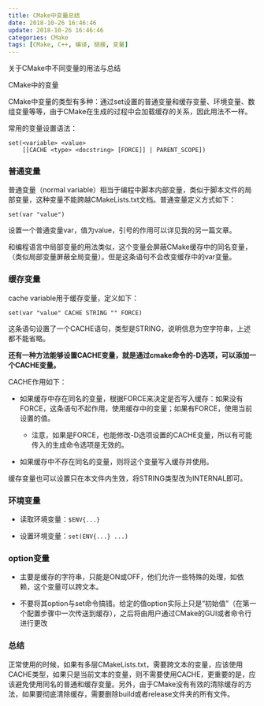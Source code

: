 ```yaml
---
title: CMake中变量总结
date: 2018-10-26 16:46:46
update: 2018-10-26 16:46:46
categories: CMake
tags: [CMake, C++, 编译, 链接, 变量]
---
```


关于CMake中不同变量的用法与总结

<!--more-->

CMake中的变量

CMake中变量的类型有多种：通过set设置的普通变量和缓存变量、环境变量、数组变量等等，由于CMake在生成的过程中会加载缓存的关系，因此用法不一样。

常用的变量设置语法：

```
set(<variable> <value>
    [[CACHE <type> <docstring> [FORCE]] | PARENT_SCOPE])
```

### 普通变量

普通变量（normal variable）相当于编程中脚本内部变量，类似于脚本文件的局部变量，这种变量不能跨越CMakeLists.txt文档。普通变量定义方式如下：

```
set(var "value")
```

设置一个普通变量var，值为value，引号的作用可以详见我的另一篇文章。

和编程语言中局部变量的用法类似，这个变量会屏蔽CMake缓存中的同名变量，（类似局部变量屏蔽全局变量）。但是这条语句不会改变缓存中的var变量。

### 缓存变量

cache variable用于缓存变量，定义如下：

```
set(var "value" CACHE STRING "" FORCE)
```

这条语句设置了一个CACHE语句，类型是STRING，说明信息为空字符串，上述都不能省略。

**还有一种方法能够设置CACHE变量，就是通过cmake命令的-D选项，可以添加一个CACHE变量。**

CACHE作用如下：

* 如果缓存中存在同名的变量，根据FORCE来决定是否写入缓存：如果没有FORCE，这条语句不起作用，使用缓存中的变量；如果有FORCE，使用当前设置的值。
    * 注意，如果是FORCE，也能修改-D选项设置的CACHE变量，所以有可能传入的生成命令选项是无效的。

* 如果缓存中不存在同名的变量，则将这个变量写入缓存并使用。

缓存变量也可以设置只在本文件内生效，将STRING类型改为INTERNAL即可。

### 环境变量

* 读取环境变量：`$ENV{...}`

* 设置环境变量：`set(ENV{...} ...)`

### option变量

* 主要是缓存的字符串，只能是ON或OFF，他们允许一些特殊的处理，如依赖，这个变量可以跨文本。

* 不要将其option与set命令搞错。给定的值option实际上只是“初始值”（在第一个配置步骤中一次传送到缓存），之后将由用户通过CMake的GUI或者命令行进行更改

### 总结

正常使用的时候，如果有多层CMakeLists.txt，需要跨文本的变量，应该使用CACHE类型，如果只是当前文本的变量，则不需要使用CACHE，更重要的是，应该避免使用同名的普通和缓存变量。另外，由于CMake没有有效的清除缓存的方法，如果要彻底清除缓存，需要删除build或者release文件夹的所有文件。
